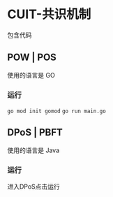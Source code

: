 # CUIT-共识机制
包含代码
## POW | POS 
使用的语言是 GO
### 运行
`go mod init gomod`
`go run main.go`
## DPoS | PBFT
使用的语言是 Java
### 运行
进入DPoS点击运行
